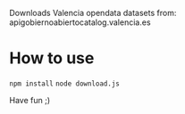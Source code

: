 Downloads Valencia opendata datasets from: apigobiernoabiertocatalog.valencia.es

# How to use

`npm install`
`node download.js`

Have fun ;)
